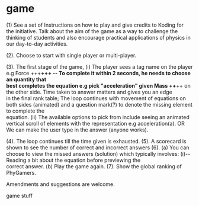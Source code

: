 game
====
(1) See a set of Instructions on how to play and give credits to Koding for the initiative. Talk about the aim of the game as a way to challenge the thinking of students and also encourage practical applications of physics in our day-to-day activities.

(2). Choose to start with single player or multi-player.

(3). The first stage of the game, 
   (i) The player sees a tag name on the player e.g   Force
		    																					   +++__+++
    -- To complete it within 2 seconds, he needs to choose an quantity that       
        best completes the equation e.g pick "acceleration" given   Mass
																																   ++__++
        on the other side. Time taken to answer matters and gives you an edge 	
       in the final rank table;
     The loop continues with movement of equations on both sides (animated) 
     and a question mark(?) to denote the missing element to complete the   
     equation.
    (ii) The available options to pick from include seeing an animated    
        vertical scroll of elements with the representation e.g 
       acceleration(a).    OR
         We can make the user type in the answer (anyone works).
     
 (4). The loop continues till the time given is exhausted.
 (5). A scorecard is shown to see the number of correct and incorrect answers
 (6). (a) You can choose to view the missed answers (solution) which 
          typically involves: 
             (i)-- Reading a bit about the equation before previewing the   
                   correct answer. 
      (b) Play the game again.
 (7). Show the global ranking of PhyGamers.

Amendments and suggestions are welcome.


game stuff
